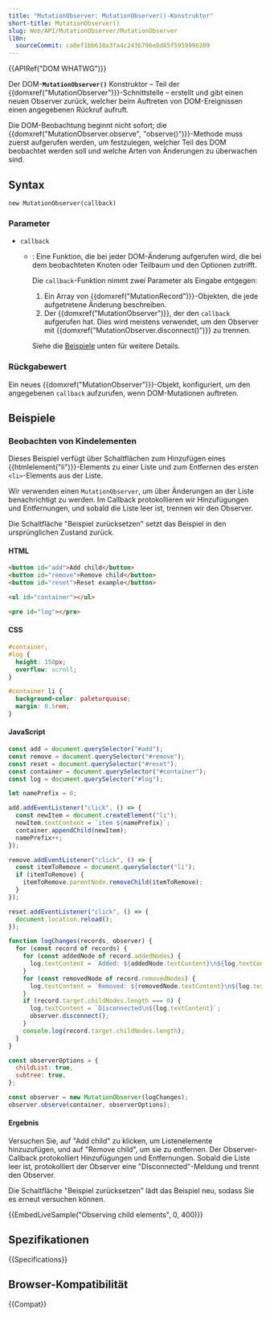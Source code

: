 ```yaml
---
title: "MutationObserver: MutationObserver()-Konstruktor"
short-title: MutationObserver()
slug: Web/API/MutationObserver/MutationObserver
l10n:
  sourceCommit: ca0ef1bb638a3fa4c2436796e8d85f5959996209
---
```


{{APIRef("DOM WHATWG")}}

Der DOM-**`MutationObserver()`**
Konstruktor – Teil der {{domxref("MutationObserver")}}-Schnittstelle – erstellt und
gibt einen neuen Observer zurück, welcher beim Auftreten von DOM-Ereignissen einen angegebenen Rückruf aufruft.

Die DOM-Beobachtung beginnt nicht sofort; die
{{domxref("MutationObserver.observe", "observe()")}}-Methode muss zuerst aufgerufen werden, um festzulegen, welcher Teil des DOM beobachtet werden soll und welche Arten von Änderungen zu überwachen sind.

## Syntax

```js-nolint
new MutationObserver(callback)
```

### Parameter

- `callback`

  - : Eine Funktion, die bei jeder DOM-Änderung aufgerufen wird, die bei dem beobachteten Knoten oder Teilbaum und den Optionen zutrifft.

    Die `callback`-Funktion nimmt zwei Parameter als Eingabe entgegen:

    1. Ein Array von {{domxref("MutationRecord")}}-Objekten, die jede aufgetretene Änderung beschreiben.
    2. Der {{domxref("MutationObserver")}}, der den `callback` aufgerufen hat. Dies wird meistens verwendet, um den Observer mit {{domxref("MutationObserver.disconnect()")}} zu trennen.

    Siehe die [Beispiele](#beispiele) unten für weitere Details.

### Rückgabewert

Ein neues {{domxref("MutationObserver")}}-Objekt, konfiguriert, um den angegebenen
`callback` aufzurufen, wenn DOM-Mutationen auftreten.

## Beispiele

### Beobachten von Kindelementen

Dieses Beispiel verfügt über Schaltflächen zum Hinzufügen eines {{htmlelement("li")}}-Elements zu einer Liste und zum Entfernen des ersten `<li>`-Elements aus der Liste.

Wir verwenden einen `MutationObserver`, um über Änderungen an der Liste benachrichtigt zu werden. Im Callback protokollieren wir Hinzufügungen und Entfernungen, und sobald die Liste leer ist, trennen wir den Observer.

Die Schaltfläche "Beispiel zurücksetzen" setzt das Beispiel in den ursprünglichen Zustand zurück.

#### HTML

```html
<button id="add">Add child</button>
<button id="remove">Remove child</button>
<button id="reset">Reset example</button>

<ul id="container"></ul>

<pre id="log"></pre>
```

#### CSS

```css
#container,
#log {
  height: 150px;
  overflow: scroll;
}

#container li {
  background-color: paleturquoise;
  margin: 0.5rem;
}
```

#### JavaScript

```js
const add = document.querySelector("#add");
const remove = document.querySelector("#remove");
const reset = document.querySelector("#reset");
const container = document.querySelector("#container");
const log = document.querySelector("#log");

let namePrefix = 0;

add.addEventListener("click", () => {
  const newItem = document.createElement("li");
  newItem.textContent = `item ${namePrefix}`;
  container.appendChild(newItem);
  namePrefix++;
});

remove.addEventListener("click", () => {
  const itemToRemove = document.querySelector("li");
  if (itemToRemove) {
    itemToRemove.parentNode.removeChild(itemToRemove);
  }
});

reset.addEventListener("click", () => {
  document.location.reload();
});

function logChanges(records, observer) {
  for (const record of records) {
    for (const addedNode of record.addedNodes) {
      log.textContent = `Added: ${addedNode.textContent}\n${log.textContent}`;
    }
    for (const removedNode of record.removedNodes) {
      log.textContent = `Removed: ${removedNode.textContent}\n${log.textContent}`;
    }
    if (record.target.childNodes.length === 0) {
      log.textContent = `Disconnected\n${log.textContent}`;
      observer.disconnect();
    }
    console.log(record.target.childNodes.length);
  }
}

const observerOptions = {
  childList: true,
  subtree: true,
};

const observer = new MutationObserver(logChanges);
observer.observe(container, observerOptions);
```

#### Ergebnis

Versuchen Sie, auf "Add child" zu klicken, um Listenelemente hinzuzufügen, und auf "Remove child", um sie zu entfernen. Der Observer-Callback protokolliert Hinzufügungen und Entfernungen. Sobald die Liste leer ist, protokolliert der Observer eine "Disconnected"-Meldung und trennt den Observer.

Die Schaltfläche "Beispiel zurücksetzen" lädt das Beispiel neu, sodass Sie es erneut versuchen können.

{{EmbedLiveSample("Observing child elements", 0, 400)}}

## Spezifikationen

{{Specifications}}

## Browser-Kompatibilität

{{Compat}}
